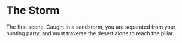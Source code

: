# The Storm

The first scene. Caught in a sandstorm, you are separated from your hunting party, and must traverse the desert alone to reach the pillar.